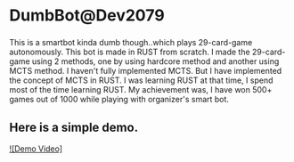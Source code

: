 # DumbBot@Dev2079
###
This is a smartbot kinda dumb though..which plays 29-card-game autonomously. This bot is made in RUST from scratch. I made the 29-card-game using 2 methods, one by using hardcore method and another using MCTS method. I haven't fully implemented MCTS. But I have implemented the concept of MCTS in RUST. I was learning RUST at that time, I spend most of the time learning RUST. My achievement was, I have won 500+ games out of 1000 while playing with organizer's smart bot.
###
## Here is a simple demo.
[![Demo Video]](./DumbBotVSSmartBotDemo.gif)
